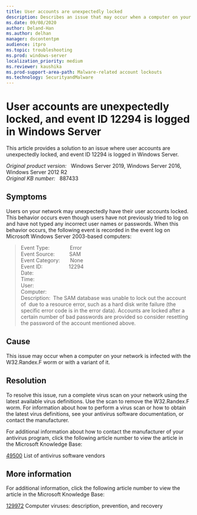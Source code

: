 ```yaml
---
title: User accounts are unexpectedly locked
description: Describes an issue that may occur when a computer on your network is infected with the W32.Randex.F worm.
ms.date: 09/08/2020
author: Deland-Han
ms.author: delhan
manager: dscontentpm
audience: itpro
ms.topic: troubleshooting
ms.prod: windows-server
localization_priority: medium
ms.reviewer: kaushika
ms.prod-support-area-path: Malware-related account lockouts
ms.technology: SecurityandMalware
---
```

# User accounts are unexpectedly locked, and event ID 12294 is logged in Windows Server

This article provides a solution to an issue where user accounts are unexpectedly locked, and event ID 12294 is logged in Windows Server.

_Original product version:_ &nbsp; Windows Server 2019, Windows Server 2016, Windows Server 2012 R2  
_Original KB number:_ &nbsp; 887433

## Symptoms

Users on your network may unexpectedly have their user accounts locked. This behavior occurs even though users have not previously tried to log on and have not typed any incorrect user names or passwords. When this behavior occurs, the following event is recorded in the event log on Microsoft Windows Server 2003-based computers:

> Event Type:              Error  
Event Source:          SAM  
Event Category:       None  
Event ID:                  12294  
Date:  
Time:  
User:  
Computer:  
Description:  The SAM database was unable to lock out the account of  due to a resource error, such as a hard disk write failure (the specific error code is in the error data). Accounts are locked after a certain number of bad passwords are provided so consider resetting the password of the account mentioned above.

## Cause

This issue may occur when a computer on your network is infected with the W32.Randex.F worm or with a variant of it.

## Resolution

To resolve this issue, run a complete virus scan on your network using the latest available virus definitions. Use the scan to remove the W32.Randex.F worm. For information about how to perform a virus scan or how to obtain the latest virus definitions, see your antivirus software documentation, or contact the manufacturer.

For additional information about how to contact the manufacturer of your antivirus program, click the following article number to view the article in the Microsoft Knowledge Base:

[49500](https://support.microsoft.com/help/49500) List of antivirus software vendors  

## More information

For additional information, click the following article number to view the article in the Microsoft Knowledge Base:

[129972](https://support.microsoft.com/help/129972) Computer viruses: description, prevention, and recovery

